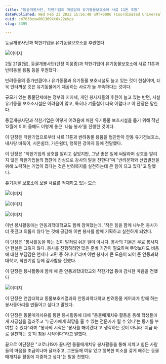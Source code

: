 ```yaml
---
title: "둥글개봉사단, 착한기업의 마음담아 유기동물보호소에 사료 11톤 후원"
datePublished: Wed Feb 23 2022 15:56:48 GMT+0000 (Coordinated Universal Time)
cuid: cm7030zvw001309kt8x22ekpz
slug: 3399

---
```



둥글개봉사단과 착한기업을 유기동물보호소를 후원했다

![이미지](https://cdn.hashnode.com/res/hashnode/image/upload/v1739254162294/693f9c2c-f1f9-4ed5-b6db-836d03ae8378.jpeg)

2월 21일(월), 둥글개봉사단(단장 이웅종)과 착한기업이 유기동물보호소에 사료 11톤과 반려동물 용품 등을 후원했다.

반려동물의 증가만큼이나 유기동물과 유기동물 보호시설도 늘고 있는 것이 현실이며, 더욱 안타까운 것은 유기동물에게 제공하는 사료가 늘 부족하다는 것이다.

규모가 있는 동물단체에는 정부와 지자체, 개인 봉사자들의 후원이 늘고 있는 반면, 사설 유기동물 보호소시설은 어려움이 많고, 특히나 겨울철이 더욱 어렵다고 이 단장은 말한다.

둥글개봉사단과 착한기업은 이렇게 어려움에 처한 유기동물 보호시설을 돕기 위해 작년 12월에 이어 올해도 이렇게 통큰 '나눔 봉사'를 진행한 것이다.

이 단장은 착한기업으로부터 사료 11톤과 반려동물 용품을 협찬받아 안동 유기견보호소, 내사랑 바둑이, 시온쉼터, 가온쉼터, 행복한 강아지 등에 전달했다.

이 단장은 "착한기업의 상호를 알리고 싶었지만, 그냥 좋은 일에 써달라며 상호를 알리지 않은 착한기업들의 협찬에 진심으로 감사의 말을 전한다"며 "반려문화와 산업발전을 위해 노력하는 기업이 많다는 것은 반려복지를 실천하는데 큰 힘이 되고 있다"고 말했다.

유기동물 보호소에 보낼 사료를 적재하고 있는 모습

![이미지](https://cdn.hashnode.com/res/hashnode/image/upload/v1739254164082/908b1926-1520-41cc-ba67-a16c8e035896.jpeg)

![이미지](https://cdn.hashnode.com/res/hashnode/image/upload/v1739254166225/40227e12-b65d-4f7e-b574-7996316f0652.jpeg)

![이미지](https://cdn.hashnode.com/res/hashnode/image/upload/v1739254168035/00c05d2a-0c9e-4b75-9aa4-6ecee07cf957.jpeg)

이번 봉사활동에는 안동과학대학교도 함께 참여했는데, '작은 힘을 함께 나누면 봉사가 더 뜻깊고 외롭지 않다'는 것에 공감해 이번 봉사를 함께 기획하고 실천하게 되었다.

이 단장은 "봉사활동을 하는 것이 말처럼 쉬운 일이 아니다. 봉사의 기본은 무료 봉사지만 현실은 그렇지 않다. 봉사를 진행하려면 많은 준비 기간이 필요하며 무엇보다도 비용에 대한 부담감은 언제나 고민 중 하나다"라며 이번 봉사에 큰 도움이 되어 준 안동과학대학교, 착한기업 등에 감사함을 전했다.

이 단장은 봉사활동에 함께 해 준 안동과학대학교와 착한기업 등에 감사한 마음을 전했다

![이미지](https://cdn.hashnode.com/res/hashnode/image/upload/v1739254170144/740eaab3-8c91-48ec-a9a6-0312cc9f7f7e.jpeg)

이 단장은 연암대학교 동물보호계열과와 안동과학대학교 반려동물 케어과가 함께 하는 봉사동아리를 만들어고 싶다고 말했다.

이 단장은 동물매개치유를 통한 봉사활동에 대해 "동물매개치유 활동을 통해 학생들에게 자긍심을 길러주고 '누군가에게 희망을 줄 수 있는 전문가가 될 수 있다'는 동기를 부여할 수 있다"라며 "봉사의 시작은 '봉사를 해야겠다'고 생각하는 것이 아니라 '지금 바로 실천하는 것'이 참된 시작이다"라고 말했다.

끝으로 이단장은 "코로나19가 끝나면 동물매개치유 봉사활동을 통해 지치고 힘든 사람들의 마음을 조금이나마 달래주고, 그분들께 여유 있고 행복한 미소를 갖게 해주는 동물매개치유 활동에 치중하고 싶다"는 말을 전했다.